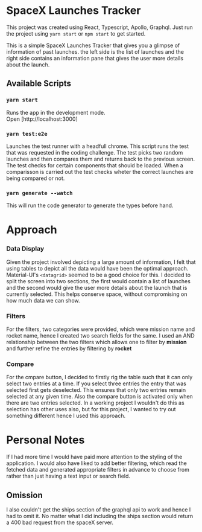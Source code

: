 # SpaceX Launches Tracker

This project was created using React, Typescript, Apollo, Graphql. Just run the project using `yarn start` or `npm start` to get started.

This is a simple SpaceX Launches Tracker that gives you a glimpse of information of past launches. the left side is the list of launches and the right side contains an information pane that gives the user more details about the launch. 

## Available Scripts

### `yarn start`

Runs the app in the development mode.\
Open [http://localhost:3000]

### `yarn test:e2e`

Launches the test runner with a headfull chrome. This script runs the test that was requested in the coding challenge. The test picks two random launches and then compares them and returns back to the previous screen. The test checks for certain components that should be loaded. When a comparisson is carried out the test checks wheter the correct launches are being compared or not.

### `yarn generate --watch`

This will run the code generator to generate the types before hand.

# Approach

### Data Display

Given the project involved depicting a large amount of information, I felt that using tables to depict all the data would have been the optimal approach. Material-UI's `<datagrid>` seemed to be a good choice for this. I decided to split the screen into two sections, the first would contain a list of launches and the second would give the user more details about the launch that is currently selected. This helps conserve space, without compromising on how much data we can show.

### Filters

For the filters, two categories were provided, which were mission name and rocket name, hence I created two search fields for the same. I used an AND relationship between the two filters which allows one to filter by **mission** and further refine the entries by filtering by **rocket**

### Compare

For the cmpare button, I decided to firstly rig the table such that it can only select two entries at a time. If you select three entries the entry that was selected first gets deselected. This ensures that only two entries remain selected at any given time. Also the compare button is activated only when there are two entries selected. In a working project I wouldn't do this as selection has other uses also, but for this project, I wanted to try out something different hence I used this approach.

# Personal Notes

If I had more time I would have paid more attention to the styling of the application. I would also have liked to add better filtering, which read the fetched data and generated appropriate filters in advance to choose from rather than just having a text input or search field.

## Omission

I also couldn't get the ships section of the graphql api to work and hence I had to omit it. No matter what I did including the ships section would return a 400 bad request from the spaceX server.